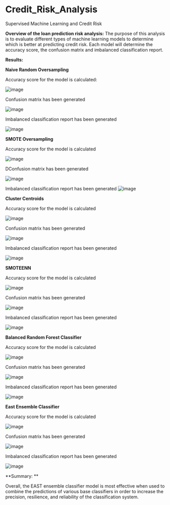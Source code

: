 # Credit_Risk_Analysis
Supervised Machine Learning and Credit Risk

**Overview of the loan prediction risk analysis:**
The purpose of this analysis is to evaluate different types of machine learning models to determine which is better at predicting credit risk. Each model will determine the accuracy score, the confusion matrix and imbalanced classification report. 

**Results:**

**Naive Random Oversampling**<end>

Accuracy score for the model is calculated:  <end>
  
![image](https://user-images.githubusercontent.com/115942978/227731461-c7ea2f81-a649-4049-b05b-77f87c7fbf7b.png)<end>

Confusion matrix has been generated<end>
  
![image](https://user-images.githubusercontent.com/115942978/227731467-3ee15b1f-d5dd-4e0f-95f5-f4e7d7ceaf04.png)<end>

Imbalanced classification report has been generated <end>
  
![image](https://user-images.githubusercontent.com/115942978/227731482-f8f5b565-0c3e-41aa-8800-d05c4e6e53c1.png)<end>

**SMOTE Oversampling**
  
Accuracy score for the model is calculated<end> 
  
![image](https://user-images.githubusercontent.com/115942978/227731497-f56ede3f-6ed2-47d6-aeb9-b251326a8494.png)<end>
  
DConfusion matrix has been generated<end>
  
![image](https://user-images.githubusercontent.com/115942978/227731513-d8732c3a-da10-4ef1-9a0f-71254a969557.png)<end>
  
Imbalanced classification report has been generated<end> 
![image](https://user-images.githubusercontent.com/115942978/227731521-e1521bd1-a12e-40ec-87ac-0784449327bc.png)<end>

**Cluster Centroids**
  
Accuracy score for the model is calculated 
  
![image](https://user-images.githubusercontent.com/115942978/227731548-c2548c46-9337-486c-b433-effa1819e832.png)
  
Confusion matrix has been generated
  
![image](https://user-images.githubusercontent.com/115942978/227731564-ad599771-1a2b-42ec-9c09-12bec0c6f8ff.png)
  
Imbalanced classification report has been generated 
  
![image](https://user-images.githubusercontent.com/115942978/227731589-048f2f48-4073-4836-8b01-2af737eca2e2.png)

**SMOTEENN**
  
Accuracy score for the model is calculated 
  
![image](https://user-images.githubusercontent.com/115942978/227731613-769bba1d-5fde-4ae7-850e-eabdf4a377ce.png)

Confusion matrix has been generated
  
![image](https://user-images.githubusercontent.com/115942978/227731630-9d3eea2e-24cd-4366-8a9e-d1c239d6207a.png)
  
Imbalanced classification report has been generated 
  
![image](https://user-images.githubusercontent.com/115942978/227731637-cd395daa-0bd3-431a-8651-5433fd897945.png)

**Balanced Random Forest Classifier**
  
Accuracy score for the model is calculated 
  
![image](https://user-images.githubusercontent.com/115942978/227733737-cd089def-ed31-4004-8868-c8c485e53677.png)
 
Confusion matrix has been generated
  
![image](https://user-images.githubusercontent.com/115942978/227733747-46ce3c9e-cf9f-4ce8-b765-a9a02ddb05f3.png)
  
Imbalanced classification report has been generated 
  
![image](https://user-images.githubusercontent.com/115942978/227733759-8396e0e3-73a1-446c-8a8b-a79a30d56b7c.png)

**East Ensemble Classifier**
  
Accuracy score for the model is calculated 
  
![image](https://user-images.githubusercontent.com/115942978/227733774-3e7768db-d9c9-453a-8153-8a8dc954fc36.png)
  
Confusion matrix has been generated
  
![image](https://user-images.githubusercontent.com/115942978/227733784-91de1247-530e-409b-9029-db09234a92fe.png)
  
Imbalanced classification report has been generated 
  
![image](https://user-images.githubusercontent.com/115942978/227733788-6d943a8c-6d29-46bc-8f76-26c12f43c188.png)

**Summary: **
  
Overall, the EAST ensemble classifier model is most effective when used to combine the predictions of various base classifiers in order to increase the precision, resilience, and reliability of the classification system.
